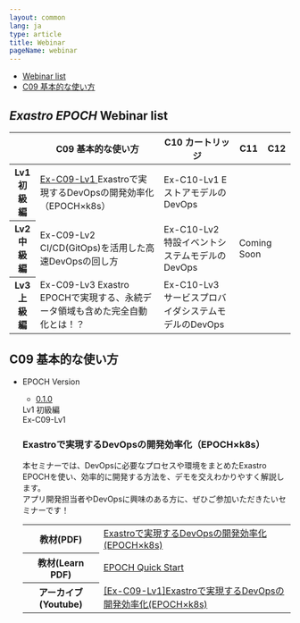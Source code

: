 ```yaml
---
layout: common
lang: ja
type: article
title: Webinar
pageName: webinar
---
```

<nav id="contentsMenu">
  <ul>
    <li><a href="#webinarList" class="touch anker">Webinar list <i class="fas fa-angle-down"></i></a></li>
    <li><a href="#c09" class="touch anker">C09 基本的な使い方 <i class="fas fa-angle-down"></i></a></li>
  </ul>
</nav>

<section id="webinarList">
  <div class="sectionInner">
    <h2><em>Exastro EPOCH</em> Webinar list</h2>
    <div class="exTable">
      <table class="webinarTable">
        <thead>
          <tr>
            <th class="blank"></th>
            <th><span class="webinarNumber">C09</span> 基本的な使い方</th>
            <th><span class="webinarNumber">C10</span> カートリッジ</th>
            <th><span class="webinarNumber">C11</span></th>
            <th><span class="webinarNumber">C12</span></th>
          </tr>
        </thead>
        <tbody>
          <tr class="webinarTableLevel1">
            <th><strong>Lv1</strong><br><span class="webinarLevel1">初級編</span></th>
            <td><a href="#Ex-C09-Lv1" class="touch anker">Ex-C09-Lv1 <i class="fas fa-check-circle"></i></a>
            Exastroで実現するDevOpsの開発効率化（EPOCH×k8s）</td>
            <td><span class="webinarComingSoon">Ex-C10-Lv1</span>
            EストアモデルのDevOps</td>
            <td class="comingSoon" rowspan="3" colspan="2">Coming Soon</td>
          </tr>
          <tr class="webinarTableLevel2">
            <th><strong>Lv2</strong><br><span class="webinarLevel2">中級編</span></th>
            <td><span class="webinarComingSoon">Ex-C09-Lv2</span>
            CI/CD(GitOps)を活用した高速DevOpsの回し方</td>
            <td><span class="webinarComingSoon">Ex-C10-Lv2</span>
            特設イベントシステムモデルのDevOps</td>
          </tr>
          <tr class="webinarTableLevel3">
            <th><strong>Lv3</strong><br><span class="webinarLevel3">上級編</span></th>
            <td><span class="webinarComingSoon">Ex-C09-Lv3</span>
            Exastro EPOCHで実現する、永続データ領域も含めた完全自動化とは！？</td>
            <td><span class="webinarComingSoon">Ex-C10-Lv3</span>
            サービスプロバイダシステムモデルのDevOps</td>
          </tr>
        </tbody>
      </table>    
    </div>
  </div>
</section>

<section id="c09">
    <div class="sectionInner">
        <h2><span class="webinarNumber">C09</span> 基本的な使い方</h2>
        <ul class="webinarList">
            <li class="webinarItem" id="Ex-C09-Lv1">
                <div class="webinarContainer">
                    <div class="webinarVersionSelect">
                        <div class="webinarVersionSelectTitle">EPOCH Version <i class="fas fa-arrow-circle-right"></i></div>
                        <ul class="webinarVersionList">
                            <li class="webinarVersionItem"><a href="#c05l01v130" class="webinarVersionLink">0.1.0</a></li>
                        </ul>
                    </div>
                    <div id="c09l01v130" class="webinarContent">
                        <div class="webinarOverview">
                            <div class="webinarMeta">
                                <div class="webinarLevel"><span class="webinarLevel1">Lv1 初級編</span></div>
                                <div class="webinarCode"><span class="webinarCodeText">Ex-C09-Lv1</span></div>
                            </div>
                            <h3 class="webinarTitle">Exastroで実現するDevOpsの開発効率化（EPOCH×k8s）</h3>
                            <p class="webinarText">本セミナーでは、DevOpsに必要なプロセスや環境をまとめたExastro EPOCHを使い、効率的に開発する方法を、デモを交えわかりやすく解説します。<br>
                            アプリ開発担当者やDevOpsに興味のある方に、ぜひご参加いただきたいセミナーです！</p>
                        </div>
                        <div class="webinarVideo">
                            <div class="youtubeEmbed" data-embed-id="SVl3qLxv_LM">
                                <div id="SVl3qLxv_LM"></div>
                            </div>
                        </div>
                        <div class="webinarDocument">
                            <table class="webinarDocumentTable">
                                <tbody>
                                    <tr>
                                        <th>教材(PDF)</th>
                                        <td><a href="./asset/webinar_ja/Ex-C09-Lv1-01.pdf" target="_blank">Exastroで実現するDevOpsの開発効率化(EPOCH×k8s)</a></td>
                                    </tr>
                                    <tr>
                                        <th>教材(Learn PDF)</th>
                                        <td><a href="./asset/Learn_ja/EPOCH-quickstart_ja.pdf" target="_blank">EPOCH Quick Start</a></td>
                                    </tr>
                                    <tr>
                                        <th>アーカイブ(Youtube)</th>
                                        <td><a href="https://youtu.be/SVl3qLxv_LM" target="_blank">[Ex-C09-Lv1]Exastroで実現するDevOpsの開発効率化(EPOCH×k8s) <i class="fas fa-external-link-alt"></i></a></td>
                                    </tr>
                                </tbody>
                            </table>
                        </div>
                    </div>
                </div>
            </li>
        </ul>
    </div>
</section>

<script>$(function(){ youTubeIframeAPISet(); });</script>